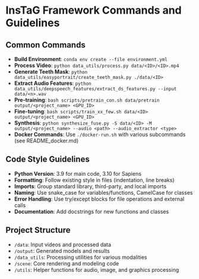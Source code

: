 # InsTaG Framework Commands and Guidelines

## Common Commands
- **Build Environment**: `conda env create --file environment.yml`
- **Process Video**: `python data_utils/process.py data/<ID>/<ID>.mp4`
- **Generate Teeth Mask**: `python data_utils/easyportrait/create_teeth_mask.py ./data/<ID>`
- **Extract Audio Features**: `python data_utils/deepspeech_features/extract_ds_features.py --input data/<n>.wav`
- **Pre-training**: `bash scripts/pretrain_con.sh data/pretrain output/<project_name> <GPU_ID>`
- **Fine-tuning**: `bash scripts/train_xx_few.sh data/<ID> output/<project_name> <GPU_ID>`
- **Synthesis**: `python synthesize_fuse.py -S data/<ID> -M output/<project_name> --audio <path> --audio_extractor <type>`
- **Docker Commands**: Use `./docker-run.sh` with various subcommands (see README_docker.md)

## Code Style Guidelines
- **Python Version**: 3.9 for main code, 3.10 for Sapiens
- **Formatting**: Follow existing style in files (indentation, line breaks)
- **Imports**: Group standard library, third-party, and local imports
- **Naming**: Use snake_case for variables/functions, CamelCase for classes
- **Error Handling**: Use try/except blocks for file operations and external calls
- **Documentation**: Add docstrings for new functions and classes

## Project Structure
- `/data`: Input videos and processed data
- `/output`: Generated models and results
- `/data_utils`: Processing utilities for various modalities
- `/scene`: Core rendering and modeling code
- `/utils`: Helper functions for audio, image, and graphics processing
